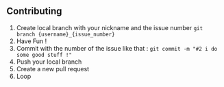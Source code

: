 ## Contributing

1. Create local branch with your nickname and the issue number `git branch {username}_{issue_number}`
2. Have Fun !
3. Commit with the number of the issue like that : `git commit -m "#2 i do some good stuff !"`
4. Push your local branch
5. Create a new pull request
6. Loop
